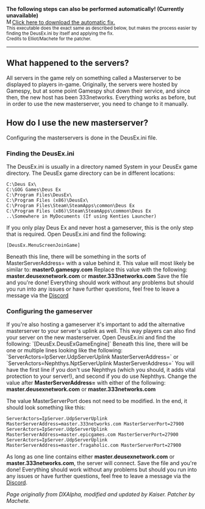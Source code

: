 <div class="tcalert">
<b>The following steps can also be performed automatically! (Currently unavailable)</b><br>
<a href="https://cdn.discordapp.com/attachments/421285829818974209/535045916185460757/dxmsfix.exe"><img src="https://cdn.discordapp.com/emojis/456853254748504097.png" alt="MS Fix" width="15" height="15" border="0" />Click here to download the automatic fix.</a><br />
<small>This executable does the exact same as described below, but makes the process easier by finding the DeusEx.ini by itself and applying the fix.<br>
Credits to Elliot/Machete for the patcher.</small>
</div>
<hr>

## What happened to the servers?
<p>
All servers in the game rely on something called a Masterserver to be displayed to players in-game.
Originally, the servers were hosted by Gamespy, but at some point Gamespy shut down their service, and since then, the new host has been 333networks. 
Everything works as before, but in order to use the new masterserver, you need to change to it manually.
</p>

## How do I use the new masterserver?
<p>
Configuring the masterservers is done in the DeusEx.ini file.

### Finding the DeusEx.ini

The DeusEx.ini is usually in a directory named System in your DeusEx game directory. The DeusEx game directory can be in
different locations:
```
C:\Deus Ex\
C:\GOG Games\Deus Ex
C:\Program Files\DeusEx\
C:\Program Files (x86)\DeusEx\
C:\Program Files\Steam\SteamApps\common\Deus Ex
C:\Program Files (x86)\Steam\SteamApps\common\Deus Ex
..\Somewhere in MyDocuments (If using Kenties Launcher)
```

If you only play Deus Ex and never host a gameserver, this is the only step that is
required. 
Open DeusEx.ini and find the following:

```
[DeusEx.MenuScreenJoinGame]
```

Beneath this line, there will be something in the sorts of MasterServerAddress= with a value behind it. This value will most likely be similar to: <strong>master0.gamespy.com</strong>
Replace this value with the following: <strong>master.deusexnetwork.com</strong>		or <strong>master.333networks.com</strong> Save the file and you're done! Everything should work without any problems but should you run into any issues or have further questions, feel free to leave a message via the <a href="http://discord.gg/KUA8acb">Discord</a><br>
</p>

### Configuring the gameserver
<p>
If you're also hosting a gameserver it's important to add the alternative masterserver to your server's uplink as well. This way players can also find your server on the new masterserver. Open DeusEx.ini and find the following:
`[DeusEx.DeusExGameEngine]`
Beneath this line, there will be one or multiple lines looking like the following:
`ServerActors=IpServer.UdpServerUplink MasterServerAddress=`
or
`ServerActors=Nephthys.NptServerUplink MasterServerAddress=`
You will have the first line if you don't use Nephthys (which you should, it adds vital protection to your server!), and second if you do use Nephthys.
Change the value after <strong>MasterServerAddress=</strong> with either of the following: 
<strong>master.deusexnetwork.com</strong> 
or
<strong>master.333networks.com</strong>

The value MasterServerPort does not need to be modified.
In the end, it should look something like this:
```
ServerActors=IpServer.UdpServerUplink MasterServerAddress=master.333networks.com MasterServerPort=27900
ServerActors=IpServer.UdpServerUplink MasterServerAddress=master.epicgames.com MasterServerPort=27900
ServerActors=IpServer.UdpServerUplink MasterServerAddress=master.fragaholic.com MasterServerPort=27900
```

As long as one line contains either <strong>master.deusexnetwork.com</strong> or <strong>master.333networks.com</strong>, the server will connect.
Save the file and you're done! Everything should work without any problems but should you run into any issues or have further
questions, feel free to leave a message via the <a href="http://discord.gg/KUA8acb">Discord</a>.

<em>Page originally from DXAlpha, modified and updated by Kaiser. Patcher by Machete.</em>
</p> 

